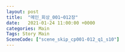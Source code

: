 ```yaml
---
layout: post
title:  "메인_회상_001~012장"
date:   2021-01-24 11:00:00 +0000
categories: Main
Tags: Story Main
SceneCode: ["scene_skip_cp001-012_q1_s10"]
---
```

